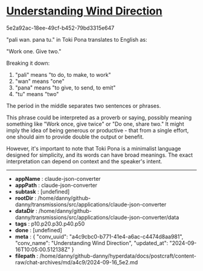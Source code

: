 # [Understanding Wind Direction](https://claude.ai/chat/a4c9cbc0-b771-41e4-a6ac-c4474d8aa981)

5e2a92ac-18ee-49cf-b452-79bd3315e647

 "pali wan. pana tu." in Toki Pona translates to English as:

"Work one. Give two."

Breaking it down:

1. "pali" means "to do, to make, to work"
2. "wan" means "one"
3. "pana" means "to give, to send, to emit"
4. "tu" means "two"

The period in the middle separates two sentences or phrases.

This phrase could be interpreted as a proverb or saying, possibly meaning something like "Work once, give twice" or "Do one, share two." It might imply the idea of being generous or productive - that from a single effort, one should aim to provide double the output or benefit.

However, it's important to note that Toki Pona is a minimalist language designed for simplicity, and its words can have broad meanings. The exact interpretation can depend on context and the speaker's intent.

---

* **appName** : claude-json-converter
* **appPath** : claude-json-converter
* **subtask** : [undefined]
* **rootDir** : /home/danny/github-danny/transmissions/src/applications/claude-json-converter
* **dataDir** : /home/danny/github-danny/transmissions/src/applications/claude-json-converter/data
* **tags** : p10.p20.p30.p40.p50
* **done** : [undefined]
* **meta** : {
  "conv_uuid": "a4c9cbc0-b771-41e4-a6ac-c4474d8aa981",
  "conv_name": "Understanding Wind Direction",
  "updated_at": "2024-09-16T10:05:00.512138Z"
}
* **filepath** : /home/danny/github-danny/hyperdata/docs/postcraft/content-raw/chat-archives/md/a4c9/2024-09-16_5e2.md